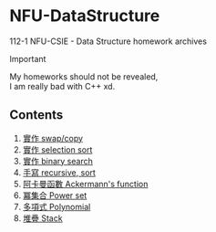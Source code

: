 # NFU-DataStructure

112-1 NFU-CSIE - Data Structure homework archives

> [!IMPORTANT]
> My homeworks should not be revealed,  
> I am really bad with C++ xd.

## Contents

1. [實作 swap/copy](./hw1/questions.md)
2. [實作 selection sort](./hw2/questions.md)
3. [實作 binary search](./hw3/questions.md)
4. [手寫 recursive, sort](./hw4/questions.md)
5. [阿卡曼函數 Ackermann's function](./hw5/1/questions.md)
6. [冪集合 Power set](./hw5/2/questions.md)
7. [多項式 Polynomial](./hw6/questions.md)
8. [堆疊 Stack](./hw7/questionos.md)
